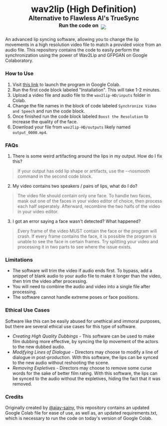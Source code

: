 <h1 align="center">wav2lip (High Definition)<br><sup><sub>Alternative to Flawless AI's TrueSync<br>  <sup>Run the code on &nbsp;</sup><a target="_blank" href="https://colab.research.google.com/github/indianajson/wav2lip-HD/blob/main/colab.ipynb"><img src="https://colab.research.google.com/assets/colab-badge.svg"/></a> &nbsp; 
  </sub></sup>
 </h1>

An advanced lip syncing software, allowing you to change the lip movements in a high resolution video file to match a provided voice from an audio file. This repository contains the code to easily perform the synchronization using the power of Wav2Lip and GFPGAN on Google Colaboratory. 

### How to Use

1. Visit [this link](https://colab.research.google.com/github/indianajson/wav2lip-HD/blob/main/colab.ipynb) to launch the program in Google Colab.
2. Run the first code block labeled "Installation". This will take 1-2 minutes.
3. Upload a video file and audio file to the `wav2lip-HD/inputs` folder in Colab.
4. Change the file names in the block of code labeled `Synchronize Video and Speech` and run the code block. 
5. Once finished run the code block labeled `Boost the Resolution` to increase the quality of the face.
6. Download your file from `wav2lip-HD/outputs` likely named `output_0000.mp4`.

### FAQs
 
1. There is some weird artifacting around the lips in my output. How do I fix this?

> If your output has odd lip shape or artifacts, use the --nosmooth command in the second code block.

2. My video contains two speakers / pairs of lips, what do I do? 

> The video file should contain only one face. To handle two faces, mask out one of the faces in your video editor of choice, then process each half seperately. Afterward, recombine the two halfs of the video in your video editor. 

3. I got an error saying a face wasn't detected? What happened?

> Every frame of the video MUST contain the face or the program will crash. If every frame contains the face, it is possible the program is unable to see the face in certain frames. Try splitting your video and processing it in two parts to see where the issue exists. 

### Limitations

- The software will trim the video if audio ends first. To bypass, add a snippet of blank audio to your audio file to make it longer than the video, then trim the video after processing.
- You will need to combine the audio and video into a single file after processing. 
- The software cannot handle extreme poses or face positions.

### Ethical Use Cases

Software like this can be easily abused for unethical and immoral purposes, but there are several ethical use cases for this type of software. 

- *Creating High Quality Dubbings* - This software can be used to make film dubbing more effective, by syncing the lip movement of the actors to the new dubbed audio. 
- *Modifying Lines of Dialogue* - Directors may choose to modify a line of dialogue in post-production. With this software, the lips can be synced to the new audio without reshooting the scene.
- *Removing Expletives* - Directors may choose to remove some curse words for the sake of better film rating. With this software, the lips can be synced to the audio without the expletives, hiding the fact that it was removed. 

### Credits

Originally created by [@ajay-sainy](https://github.com/ajay-sainy/), this repository contains an updated Google Colab file for ease of use, as well as, an updated requirements.txt, which is necessary to run the code on today's version of Google Colab. 
